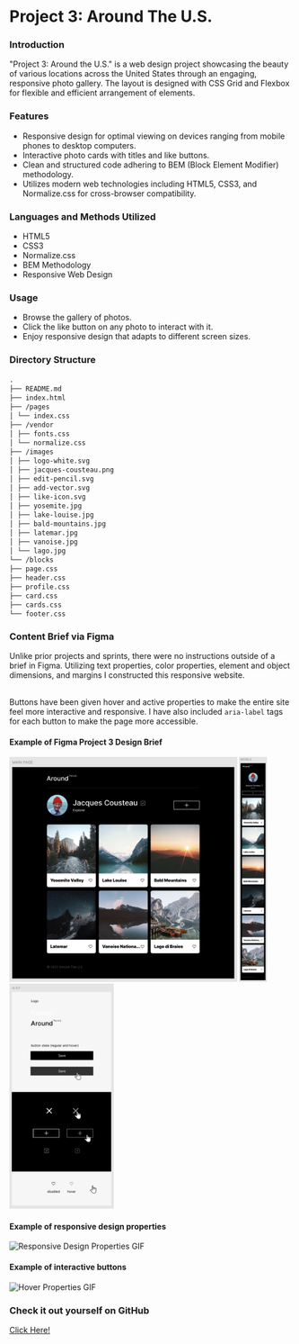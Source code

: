 # Project 3: Around The U.S.

### Introduction

"Project 3: Around the U.S." is a web design project showcasing the beauty of various locations across the United States through an engaging, responsive photo gallery. The layout is designed with CSS Grid and Flexbox for flexible and efficient arrangement of elements. 

### Features

- Responsive design for optimal viewing on devices ranging from mobile phones to desktop computers.
- Interactive photo cards with titles and like buttons.
- Clean and structured code adhering to BEM (Block Element Modifier) methodology.
- Utilizes modern web technologies including HTML5, CSS3, and Normalize.css for cross-browser compatibility.

### Languages and Methods Utilized

- HTML5
- CSS3
- Normalize.css
- BEM Methodology
- Responsive Web Design

### Usage

- Browse the gallery of photos.
- Click the like button on any photo to interact with it.
- Enjoy responsive design that adapts to different screen sizes.

### Directory Structure

```
.
├── README.md
├── index.html
├── /pages
│ └── index.css
├── /vendor
│ ├── fonts.css
│ └── normalize.css
├── /images
│ ├── logo-white.svg
│ ├── jacques-cousteau.png
│ ├── edit-pencil.svg
│ ├── add-vector.svg
│ ├── like-icon.svg
│ ├── yosemite.jpg
│ ├── lake-louise.jpg
│ ├── bald-mountains.jpg
│ ├── latemar.jpg
│ ├── vanoise.jpg
│ └── lago.jpg
└── /blocks
├── page.css
├── header.css
├── profile.css
├── card.css
├── cards.css
└── footer.css
```

### Content Brief via Figma

Unlike prior projects and sprints, there were no instructions outside of a brief in Figma. Utilizing text properties, color properties, element and object dimensions, and margins I constructed this responsive website.<br><br>

Buttons have been given hover and active properties to make the entire site feel more interactive and responsive. I have also included `aria-label` tags for each button to make the page more accessible.

#### Example of Figma Project 3 Design Brief

<img src="https://github.com/nocoasty/nocoasty_pub/blob/main/project_3_readme/brief_main.png?raw=true" alt="Figma Brief Main Design Image" height="400px"> <img src="https://github.com/nocoasty/nocoasty_pub/blob/main/project_3_readme/brief_mobile.png?raw=true" alt="Figma Brief Mobile Design Image" height="400px"> <img src="https://github.com/nocoasty/nocoasty_pub/blob/main/project_3_readme/brief_ui.png?raw=true" alt="Figma Brief Design UI Image" height="400px">

#### Example of responsive design properties

<img src="https://github.com/nocoasty/nocoasty_pub/blob/main/project_3_readme/responsive_prop.gif?raw=true" alt="Responsive Design Properties GIF">

#### Example of interactive buttons

<img src="https://github.com/nocoasty/nocoasty_pub/blob/main/project_3_readme/hover_prop.gif?raw=true" alt="Hover Properties GIF">

### Check it out yourself on GitHub

<a href="https://www.github.com/nocoasty/se_project_aroundtheus">Click Here!</a>
